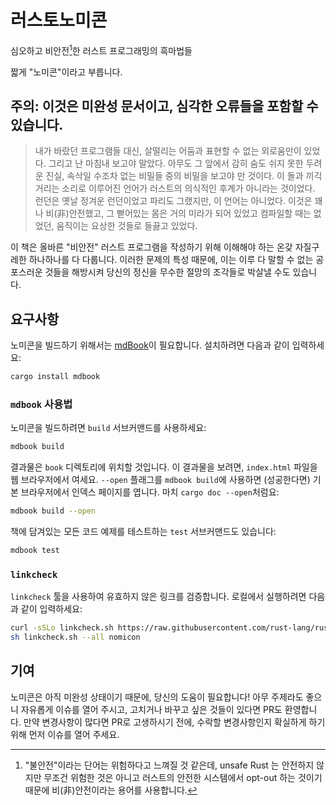 # 러스토노미콘

심오하고 비안전[^1]한 러스트 프로그래밍의 흑마법들

짧게 "노미콘"이라고 부릅니다.

## 주의: 이것은 미완성 문서이고, 심각한 오류들을 포함할 수 있습니다.

> 내가 바랐던 프로그램들 대신, 살떨리는 어둠과 표현할 수 없는 외로움만이 있었다. 그리고 난 마침내 보고야 말았다.
  아무도 그 앞에서 감히 숨도 쉬지 못한 두려운 진실, 속삭일 수조차 없는 비밀들 중의 비밀을 보고야 만 것이다.
  이 돌과 끼긱거리는 소리로 이루어진 언어가 러스트의 의식적인 후계가 아니라는 것이었다. 런던은 옛날 정겨운
  런던이었고 파리도 그랬지만, 이 언어는 아니었다. 이것은 꽤나 비(非)안전했고,
  그 뻗어있는 몸은 거의 미라가 되어 있었고 컴파일할 때는 없었던, 움직이는 요상한 것들로 들끓고 있었다.

이 책은 올바른 "비안전" 러스트 프로그램을 작성하기 위해 이해해야 하는 온갖 자질구레한 하나하나를 다 다룹니다.
이러한 문제의 특성 때문에, 이는 이루 다 말할 수 없는 공포스러운 것들을 해방시켜 당신의 정신을 무수한 절망의 조각들로 박살낼 수도 있습니다.

## 요구사항

노미콘을 빌드하기 위해서는 [mdBook]이 필요합니다. 설치하려면 다음과 같이 입력하세요:

[mdBook]: https://github.com/rust-lang/mdBook

```bash
cargo install mdbook
```

### `mdbook` 사용법

노미콘을 빌드하려면 `build` 서브커맨드를 사용하세요:

```bash
mdbook build
```

결과물은 `book` 디렉토리에 위치할 것입니다. 이 결과물을 보려면, `index.html` 파일을 웹 브라우저에서 여세요.
`--open` 플래그를 `mdbook build`에 사용하면 (성공한다면) 기본 브라우저에서 인덱스 페이지를 엽니다. 마치 `cargo doc --open`처럼요:

```bash
mdbook build --open
```

책에 담겨있는 모든 코드 예제를 테스트하는 `test` 서브커맨드도 있습니다:

```bash
mdbook test
```

### `linkcheck`

`linkcheck` 툴을 사용하여 유효하지 않은 링크를 검증합니다.
로컬에서 실행하려면 다음과 같이 입력하세요:

```sh
curl -sSLo linkcheck.sh https://raw.githubusercontent.com/rust-lang/rust/master/src/tools/linkchecker/linkcheck.sh
sh linkcheck.sh --all nomicon
```

## 기여

노미콘은 아직 미완성 상태이기 때문에, 당신의 도움이 필요합니다!
아무 주제라도 좋으니 자유롭게 이슈를 열어 주시고, 고치거나 바꾸고 싶은 것들이 있다면 PR도 환영합니다.
만약 변경사항이 많다면 PR로 고생하시기 전에, 수락할 변경사항인지 확실하게 하기 위해 먼저 이슈를 열어 주세요.


[^1]: "불안전"이라는 단어는 위험하다고 느껴질 것 같은데, unsafe Rust 는 안전하지 않지만 무조건 위험한 것은 아니고 러스트의 안전한 시스템에서 opt-out 하는 것이기 때문에 비(非)안전이라는 용어를 사용합니다.
